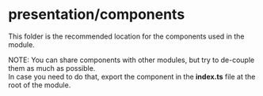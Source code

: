 # presentation/components

This folder is the recommended location for the components used in the module.

NOTE: You can share components with other modules, but try to de-couple them as much as possible.<br>
In case you need to do that, export the component in the **index.ts** file at the root of the module.
